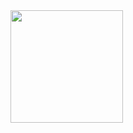  <div>
  <a href="https://github.com/wltjr">
  <img height="180em" src="https://github-readme-stats.vercel.app/api/top-langs/?username=wltjr&layout=compact&langs_count=10&theme=dracula"/>
</div>
